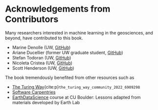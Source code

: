 # Acknowledgements from Contributors

Many researchers interested in machine learning in the geosciences, and beyond, have contributed to this book.

- Marine Denolle (UW, [GitHub](https://github.com/mdenolle))
- Ariane Ducellier (former UW graduate student, [GitHub](https://github.com/ArianeDucellier))
- Stefan Todoran (UW, [GitHub](https://github.com/StefanTodoran))
- Nicoleta Cristea (UW, [GitHub](https://github.com/NCristea))
- Scott Henderson (UW, [GitHub](https://github.com/scottyhq))

The book tremendously benefited from other resources such as

- [The Turing Way](https://the-turing-way.netlify.app/welcome){cite:p}`the_turing_way_community_2022_6909298`
- [Software Carpentries](http://software-carpentry.org/lessons/) 
- [EarthDataScience](https://www.earthdatascience.org) course at CU Boulder: Lessons adapted from materials developed by Earth Lab